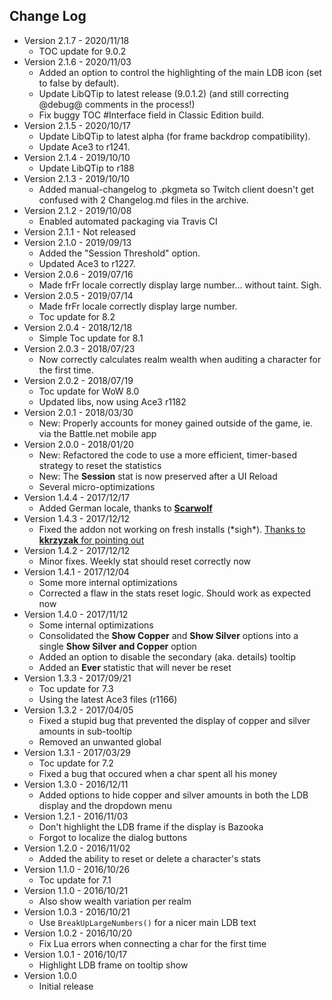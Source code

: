 ## Change Log

* Version 2.1.7 - 2020/11/18
	* TOC update for 9.0.2
* Version 2.1.6 - 2020/11/03
	* Added an option to control the highlighting of the main LDB icon (set to false by default).
	* Update LibQTip to latest release (9.0.1.2) (and still correcting @debug@ comments in the process!)
	* Fix buggy TOC #Interface field in Classic Edition build.
* Version 2.1.5 - 2020/10/17
	* Update LibQTip to latest alpha (for frame backdrop compatibility).
	* Update Ace3 to r1241.
* Version 2.1.4 - 2019/10/10
	* Update LibQTip to r188
* Version 2.1.3 - 2019/10/10
	* Added manual-changelog to .pkgmeta so Twitch client doesn't get confused with 2 Changelog.md files in the archive.
* Version 2.1.2 - 2019/10/08
	* Enabled automated packaging via Travis CI
* Version 2.1.1 - Not released
* Version 2.1.0 - 2019/09/13
	* Added the "Session Threshold" option.
	* Updated Ace3 to r1227.
* Version 2.0.6 - 2019/07/16
	* Made frFr locale correctly display large number... without taint. Sigh.
* Version 2.0.5 - 2019/07/14
	* Made frFr locale correctly display large number.
	* Toc update for 8.2
* Version 2.0.4 - 2018/12/18
	* Simple Toc update for 8.1
* Version 2.0.3 - 2018/07/23
	* Now correctly calculates realm wealth when auditing a character for the first time.
* Version 2.0.2 - 2018/07/19
	* Toc update for WoW 8.0
	* Updated libs, now using Ace3 r1182
* Version 2.0.1 - 2018/03/30
	* New: Properly accounts for money gained outside of the game, ie. via the Battle.net mobile app
* Version 2.0.0 - 2018/01/20
	* New: Refactored the code to use a more efficient, timer-based strategy to reset the statistics
	* New: The **Session** stat is now preserved after a UI Reload
	* Several micro-optimizations
* Version 1.4.4 - 2017/12/17
	* Added German locale, thanks to [**Scarwolf**](https://github.com/Septh/WoW-Broker_Cash/pull/2)
* Version 1.4.3 - 2017/12/12
	* Fixed the addon not working on fresh installs (\*sigh\*). [Thanks to **kkrzyzak** for pointing out](https://github.com/Septh/WoW-Broker_Cash/issues/1)
* Version 1.4.2 - 2017/12/12
	* Minor fixes. Weekly stat should reset correctly now
* Version 1.4.1 - 2017/12/04
	* Some more internal optimizations
	* Corrected a flaw in the stats reset logic. Should work as expected now
* Version 1.4.0 - 2017/11/12
	* Some internal optimizations
	* Consolidated the **Show Copper** and **Show Silver** options into a single **Show Silver and Copper** option
	* Added an option to disable the secondary (aka. details) tooltip
	* Added an **Ever** statistic that will never be reset
* Version 1.3.3 - 2017/09/21
	* Toc update for 7.3
	* Using the latest Ace3 files (r1166)
* Version 1.3.2 - 2017/04/05
	* Fixed a stupid bug that prevented the display of copper and silver amounts in sub-tooltip
	* Removed an unwanted global
* Version 1.3.1 - 2017/03/29
	* Toc update for 7.2
	* Fixed a bug that occured when a char spent all his money
* Version 1.3.0 - 2016/12/11
	* Added options to hide copper and silver amounts in both the LDB display and the dropdown menu
* Version 1.2.1 - 2016/11/03
	* Don't highlight the LDB frame if the display is Bazooka
	* Forgot to localize the dialog buttons
* Version 1.2.0 - 2016/11/02
	* Added the ability to reset or delete a character's stats
* Version 1.1.0 - 2016/10/26
	* Toc update for 7.1
* Version 1.1.0 - 2016/10/21
	* Also show wealth variation per realm
* Version 1.0.3 - 2016/10/21
	* Use `BreakUpLargeNumbers()` for a nicer main LDB text
* Version 1.0.2 - 2016/10/20
	* Fix Lua errors when connecting a char for the first time
* Version 1.0.1 - 2016/10/17
	* Highlight LDB frame on tooltip show
* Version 1.0.0
	* Initial release
